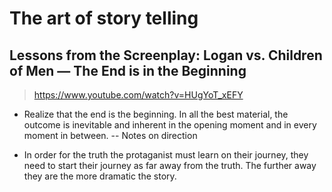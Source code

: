 # The art of story telling

## Lessons from the Screenplay: Logan vs. Children of Men — The End is in the Beginning
> https://www.youtube.com/watch?v=HUgYoT_xEFY

* Realize that the end is the beginning. In all the best material, the outcome is inevitable and inherent in the opening moment and in every moment in between. -- Notes on direction

* In order for the truth the protaganist must learn on their journey, they need to start their journey as far away from the truth. The further away they are the more dramatic the story. 
